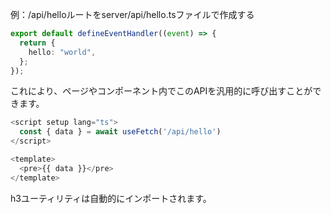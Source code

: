 例：/api/helloルートをserver/api/hello.tsファイルで作成する

```ts [server/api/hello.ts]
export default defineEventHandler((event) => {
  return {
    hello: "world",
  };
});
```

これにより、ページやコンポーネント内でこのAPIを汎用的に呼び出すことができます。

```ts [pages/index.vue]
<script setup lang="ts">
  const { data } = await useFetch('/api/hello')
</script>

<template>
  <pre>{{ data }}</pre>
</template>
```

h3ユーティリティは自動的にインポートされます。

